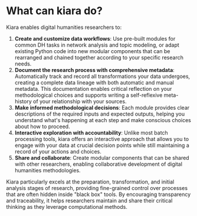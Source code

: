 # What can kiara do?

Kiara enables digital humanities researchers to:

1. **Create and customize data workflows**: Use pre-built modules for common DH tasks in network analysis and topic modeling, or adapt existing Python code into new modular components that can be rearranged and chained together according to your specific research needs.
2. **Document the research process with comprehensive metadata**: Automatically track and record all transformations your data undergoes, creating a complete data lineage with both automatic and manual metadata. This documentation enables critical reflection on your methodological choices and supports writing a self-reflexive meta-history of your relationship with your sources.
3. **Make informed methodological decisions**: Each module provides clear descriptions of the required inputs and expected outputs, helping you understand what's happening at each step and make conscious choices about how to proceed.
4. **Interactive exploration with accountability**: Unlike most batch processing tools, kiara offers an interactive approach that allows you to engage with your data at crucial decision points while still maintaining a record of your actions and choices.
5. **Share and collaborate**: Create modular components that can be shared with other researchers, enabling collaborative development of digital humanities methodologies.

Kiara particularly excels at the preparation, transformation, and initial analysis stages of research, providing fine-grained control over processes that are often hidden inside "black box" tools. By encouraging transparency and traceability, it helps researchers maintain and share their critical thinking as they leverage computational methods.
